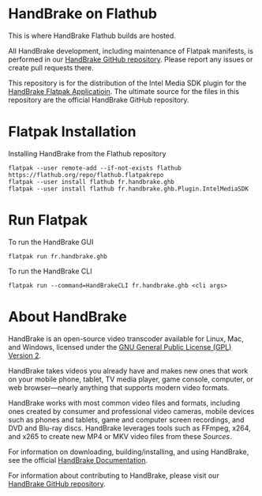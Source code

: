 # HandBrake on Flathub

This is where HandBrake Flathub builds are hosted.

All HandBrake development, including maintenance of Flatpak manifests, is performed in our [HandBrake GitHub repository](https://github.com/HandBrake/HandBrake).  Please report any issues or create pull requests there.

This repository is for the distribution of the Intel Media SDK plugin for the [HandBrake Flatpak Applicatioin](https://github.com/flathub/fr.handbrake.ghb).  The ultimate source for the files in this repository are the official HandBrake GitHub repository.

# Flatpak Installation

Installing HandBrake from the Flathub repository
```
flatpak --user remote-add --if-not-exists flathub https://flathub.org/repo/flathub.flatpakrepo
flatpak --user install flathub fr.handbrake.ghb
flatpak --user install flathub fr.handbrake.ghb.Plugin.IntelMediaSDK
```

# Run Flatpak

To run the HandBrake GUI
```
flatpak run fr.handbrake.ghb
```

To run the HandBrake CLI
```
flatpak run --command=HandBrakeCLI fr.handbrake.ghb <cli args>
```

# About HandBrake

HandBrake is an open-source video transcoder available for Linux, Mac, and Windows, licensed under the [GNU General Public License (GPL) Version 2](LICENSE).

HandBrake takes videos you already have and makes new ones that work on your mobile phone, tablet, TV media player, game console, computer, or web browser—nearly anything that supports modern video formats.

HandBrake works with most common video files and formats, including ones created by consumer and professional video cameras, mobile devices such as phones and tablets, game and computer screen recordings, and DVD and Blu-ray discs. HandBrake leverages tools such as FFmpeg, x264, and x265 to create new MP4 or MKV video files from these *Sources*.

For information on downloading, building/installing, and using HandBrake, see the official [HandBrake Documentation](https://handbrake.fr/docs).

For information about contributing to HandBrake, please visit our [HandBrake GitHub repository](https://github.com/HandBrake/HandBrake).
